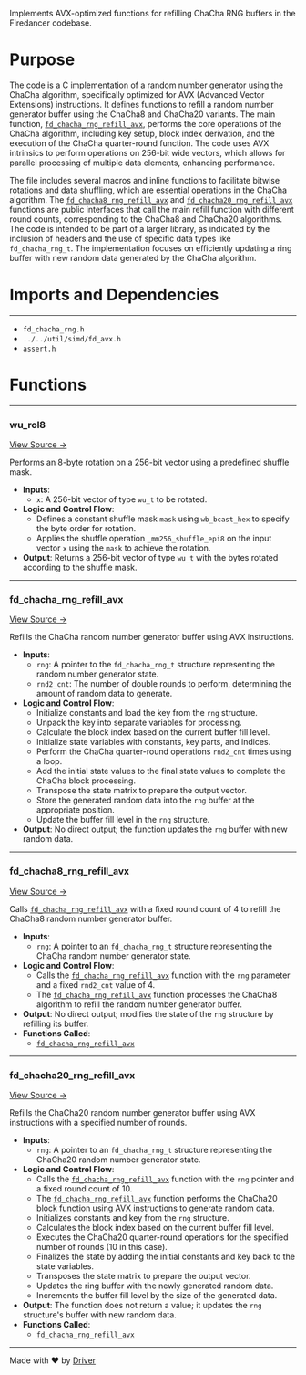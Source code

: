 <!--------------------------------------------------------------------------------->
<!-- IMPORTANT: This file is auto-generated by Driver (https://driver.ai). -------->
<!-- Manual edits may be overwritten on future commits. --------------------------->
<!--------------------------------------------------------------------------------->

Implements AVX-optimized functions for refilling ChaCha RNG buffers in the Firedancer codebase.

# Purpose
The code is a C implementation of a random number generator using the ChaCha algorithm, specifically optimized for AVX (Advanced Vector Extensions) instructions. It defines functions to refill a random number generator buffer using the ChaCha8 and ChaCha20 variants. The main function, [`fd_chacha_rng_refill_avx`](<#fd_chacha_rng_refill_avx>), performs the core operations of the ChaCha algorithm, including key setup, block index derivation, and the execution of the ChaCha quarter-round function. The code uses AVX intrinsics to perform operations on 256-bit wide vectors, which allows for parallel processing of multiple data elements, enhancing performance.

The file includes several macros and inline functions to facilitate bitwise rotations and data shuffling, which are essential operations in the ChaCha algorithm. The [`fd_chacha8_rng_refill_avx`](<#fd_chacha8_rng_refill_avx>) and [`fd_chacha20_rng_refill_avx`](<#fd_chacha20_rng_refill_avx>) functions are public interfaces that call the main refill function with different round counts, corresponding to the ChaCha8 and ChaCha20 algorithms. The code is intended to be part of a larger library, as indicated by the inclusion of headers and the use of specific data types like `fd_chacha_rng_t`. The implementation focuses on efficiently updating a ring buffer with new random data generated by the ChaCha algorithm.
# Imports and Dependencies

---
- `fd_chacha_rng.h`
- `../../util/simd/fd_avx.h`
- `assert.h`


# Functions

---
### wu\_rol8<!-- {{#callable:wu_rol8}} -->
[View Source →](<../../../../../src/ballet/chacha/fd_chacha_rng_avx.c#L9>)

Performs an 8-byte rotation on a 256-bit vector using a predefined shuffle mask.
- **Inputs**:
    - ``x``: A 256-bit vector of type `wu_t` to be rotated.
- **Logic and Control Flow**:
    - Defines a constant shuffle mask `mask` using `wb_bcast_hex` to specify the byte order for rotation.
    - Applies the shuffle operation `_mm256_shuffle_epi8` on the input vector `x` using the `mask` to achieve the rotation.
- **Output**: Returns a 256-bit vector of type `wu_t` with the bytes rotated according to the shuffle mask.


---
### fd\_chacha\_rng\_refill\_avx<!-- {{#callable:fd_chacha_rng_refill_avx}} -->
[View Source →](<../../../../../src/ballet/chacha/fd_chacha_rng_avx.c#L16>)

Refills the ChaCha random number generator buffer using AVX instructions.
- **Inputs**:
    - `rng`: A pointer to the `fd_chacha_rng_t` structure representing the random number generator state.
    - `rnd2_cnt`: The number of double rounds to perform, determining the amount of random data to generate.
- **Logic and Control Flow**:
    - Initialize constants and load the key from the `rng` structure.
    - Unpack the key into separate variables for processing.
    - Calculate the block index based on the current buffer fill level.
    - Initialize state variables with constants, key parts, and indices.
    - Perform the ChaCha quarter-round operations `rnd2_cnt` times using a loop.
    - Add the initial state values to the final state values to complete the ChaCha block processing.
    - Transpose the state matrix to prepare the output vector.
    - Store the generated random data into the `rng` buffer at the appropriate position.
    - Update the buffer fill level in the `rng` structure.
- **Output**: No direct output; the function updates the `rng` buffer with new random data.


---
### fd\_chacha8\_rng\_refill\_avx<!-- {{#callable:fd_chacha8_rng_refill_avx}} -->
[View Source →](<../../../../../src/ballet/chacha/fd_chacha_rng_avx.c#L121>)

Calls [`fd_chacha_rng_refill_avx`](<#fd_chacha_rng_refill_avx>) with a fixed round count of 4 to refill the ChaCha8 random number generator buffer.
- **Inputs**:
    - ``rng``: A pointer to an `fd_chacha_rng_t` structure representing the ChaCha random number generator state.
- **Logic and Control Flow**:
    - Calls the [`fd_chacha_rng_refill_avx`](<#fd_chacha_rng_refill_avx>) function with the `rng` parameter and a fixed `rnd2_cnt` value of 4.
    - The [`fd_chacha_rng_refill_avx`](<#fd_chacha_rng_refill_avx>) function processes the ChaCha8 algorithm to refill the random number generator buffer.
- **Output**: No direct output; modifies the state of the `rng` structure by refilling its buffer.
- **Functions Called**:
    - [`fd_chacha_rng_refill_avx`](<#fd_chacha_rng_refill_avx>)


---
### fd\_chacha20\_rng\_refill\_avx<!-- {{#callable:fd_chacha20_rng_refill_avx}} -->
[View Source →](<../../../../../src/ballet/chacha/fd_chacha_rng_avx.c#L126>)

Refills the ChaCha20 random number generator buffer using AVX instructions with a specified number of rounds.
- **Inputs**:
    - ``rng``: A pointer to an `fd_chacha_rng_t` structure representing the ChaCha20 random number generator state.
- **Logic and Control Flow**:
    - Calls the [`fd_chacha_rng_refill_avx`](<#fd_chacha_rng_refill_avx>) function with the `rng` pointer and a fixed round count of 10.
    - The [`fd_chacha_rng_refill_avx`](<#fd_chacha_rng_refill_avx>) function performs the ChaCha20 block function using AVX instructions to generate random data.
    - Initializes constants and key from the `rng` structure.
    - Calculates the block index based on the current buffer fill level.
    - Executes the ChaCha20 quarter-round operations for the specified number of rounds (10 in this case).
    - Finalizes the state by adding the initial constants and key back to the state variables.
    - Transposes the state matrix to prepare the output vector.
    - Updates the ring buffer with the newly generated random data.
    - Increments the buffer fill level by the size of the generated data.
- **Output**: The function does not return a value; it updates the `rng` structure's buffer with new random data.
- **Functions Called**:
    - [`fd_chacha_rng_refill_avx`](<#fd_chacha_rng_refill_avx>)



---
Made with ❤️ by [Driver](https://www.driver.ai/)